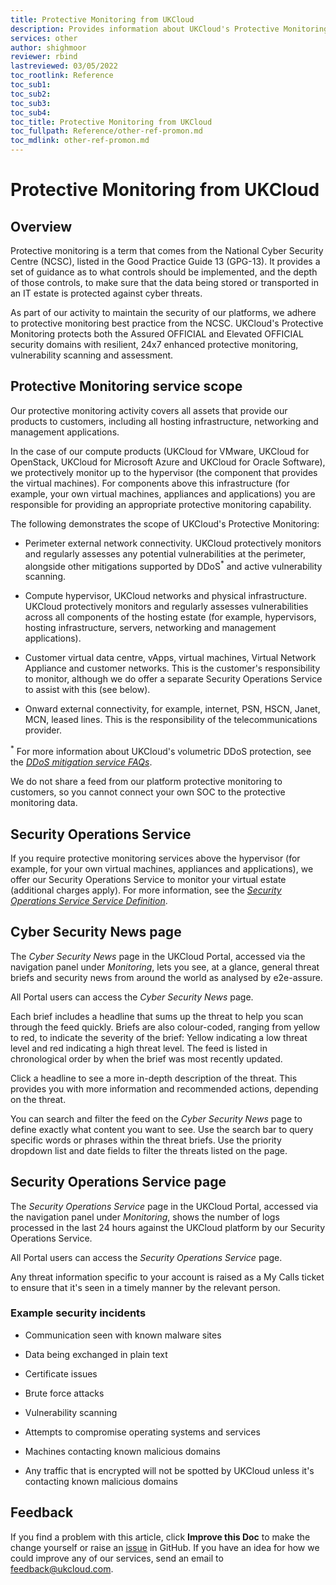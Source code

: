 ```yaml
---
title: Protective Monitoring from UKCloud
description: Provides information about UKCloud's Protective Monitoring service
services: other
author: shighmoor
reviewer: rbind
lastreviewed: 03/05/2022
toc_rootlink: Reference
toc_sub1: 
toc_sub2:
toc_sub3:
toc_sub4:
toc_title: Protective Monitoring from UKCloud
toc_fullpath: Reference/other-ref-promon.md
toc_mdlink: other-ref-promon.md
---
```


# Protective Monitoring from UKCloud

## Overview

Protective monitoring is a term that comes from the National Cyber Security Centre (NCSC), listed in the Good Practice Guide 13 (GPG-13). It provides a set of guidance as to what controls should be implemented, and the depth of those controls, to make sure that the data being stored or transported in an IT estate is protected against cyber threats.

As part of our activity to maintain the security of our platforms, we adhere to protective monitoring best practice from the NCSC. UKCloud's Protective Monitoring protects both the Assured OFFICIAL and Elevated OFFICIAL security domains with resilient, 24x7 enhanced protective monitoring, vulnerability scanning and assessment.

## Protective Monitoring service scope

Our protective monitoring activity covers all assets that provide our products to customers, including all hosting infrastructure, networking and management applications.

In the case of our compute products (UKCloud for VMware, UKCloud for OpenStack, UKCloud for Microsoft Azure and UKCloud for Oracle Software), we protectively monitor up to the hypervisor (the component that provides the virtual machines). For components above this infrastructure (for example, your own virtual machines, appliances and applications) you are responsible for providing an appropriate protective monitoring capability.

The following demonstrates the scope of UKCloud's Protective Monitoring:

- Perimeter external network connectivity. UKCloud protectively monitors and regularly assesses any potential vulnerabilities at the perimeter, alongside other mitigations supported by DDoS<sup>*</sup> and active vulnerability scanning.

- Compute hypervisor, UKCloud networks and physical infrastructure. UKCloud protectively monitors and regularly assesses vulnerabilities across all components of the hosting estate (for example, hypervisors, hosting infrastructure, servers, networking and management applications).

- Customer virtual data centre, vApps, virtual machines, Virtual Network Appliance and customer networks. This is the customer's responsibility to monitor, although we do offer a separate Security Operations Service to assist with this (see below).

- Onward external connectivity, for example, internet, PSN, HSCN, Janet, MCN, leased lines. This is the responsibility of the telecommunications provider.

<sup>*</sup> For more information about UKCloud's volumetric DDoS protection, see the [*DDoS mitigation service FAQs*](../connectivity/conn-faq-ddos.md).

We do not share a feed from our platform protective monitoring to customers, so you cannot connect your own SOC to the protective monitoring data.

## Security Operations Service

If you require protective monitoring services above the hypervisor (for example, for your own virtual machines, appliances and applications), we offer our Security Operations Service to monitor your virtual estate (additional charges apply). For more information, see the [*Security Operations Service Service Definition*](../soc/soc-sd.md).

## Cyber Security News page

The *Cyber Security News* page in the UKCloud Portal, accessed via the navigation panel under *Monitoring*, lets you see, at a glance, general threat briefs and security news from around the world as analysed by e2e-assure.

All Portal users can access the *Cyber Security News* page.

Each brief includes a headline that sums up the threat to help you scan through the feed quickly. Briefs are also colour-coded, ranging from yellow to red, to indicate the severity of the brief: Yellow indicating a low threat level and red indicating a high threat level. The feed is listed in chronological order by when the brief was most recently updated.

Click a headline to see a more in-depth description of the threat. This provides you with more information and recommended actions, depending on the threat.

You can search and filter the feed on the *Cyber Security News* page to define exactly what content you want to see. Use the search bar to query specific words or phrases within the threat briefs. Use the priority dropdown list and date fields to filter the threats listed on the page.

## Security Operations Service page

The *Security Operations Service* page in the UKCloud Portal, accessed via the navigation panel under *Monitoring*, shows the number of logs processed in the last 24 hours against the UKCloud platform by our Security Operations Service.

All Portal users can access the *Security Operations Service* page.

Any threat information specific to your account is raised as a My Calls ticket to ensure that it's seen in a timely manner by the relevant person.

### Example security incidents

- Communication seen with known malware sites

- Data being exchanged in plain text

- Certificate issues

- Brute force attacks

- Vulnerability scanning

- Attempts to compromise operating systems and services

- Machines contacting known malicious domains

- Any traffic that is encrypted will not be spotted by UKCloud unless it's contacting known malicious domains

## Feedback

If you find a problem with this article, click **Improve this Doc** to make the change yourself or raise an [issue](https://github.com/UKCloud/documentation/issues) in GitHub. If you have an idea for how we could improve any of our services, send an email to <feedback@ukcloud.com>.
